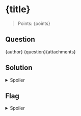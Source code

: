 # {title}

> Points: {points}

## Question

{author}
{question}{attachments}

## Solution

<details>
  <summary>Spoiler</summary>

{solution}

</details>

## Flag

<details>
  <summary>Spoiler</summary>

`{flag}`

</details>
